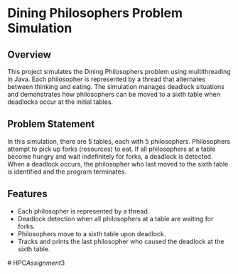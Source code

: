 # Dining Philosophers Problem Simulation

## Overview

This project simulates the Dining Philosophers problem using multithreading in Java. Each philosopher is represented by a thread that alternates between thinking and eating. The simulation manages deadlock situations and demonstrates how philosophers can be moved to a sixth table when deadlocks occur at the initial tables.

## Problem Statement

In this simulation, there are 5 tables, each with 5 philosophers. Philosophers attempt to pick up forks (resources) to eat. If all philosophers at a table become hungry and wait indefinitely for forks, a deadlock is detected. When a deadlock occurs, the philosopher who last moved to the sixth table is identified and the program terminates.

## Features

- Each philosopher is represented by a thread.
- Deadlock detection when all philosophers at a table are waiting for forks.
- Philosophers move to a sixth table upon deadlock.
- Tracks and prints the last philosopher who caused the deadlock at the sixth table.

#   H P C _ A s s i g n m e n t _ 3  
 